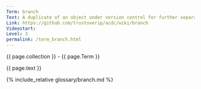 ```yaml
---
Term: branch
Text: A duplicate of an object under version control for further separate modification
Link: https://github.com/trustoverip/acdc/wiki/branch
Videostart: 
Level: 3
permalink: /term_branch.html
---
```


{{ page.collection }} - {{ page.Term }}

   {{ page.text }}

{% include_relative glossary/branch.md %}
